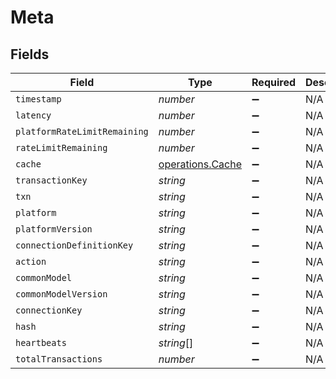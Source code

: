 # Meta


## Fields

| Field                                                | Type                                                 | Required                                             | Description                                          |
| ---------------------------------------------------- | ---------------------------------------------------- | ---------------------------------------------------- | ---------------------------------------------------- |
| `timestamp`                                          | *number*                                             | :heavy_minus_sign:                                   | N/A                                                  |
| `latency`                                            | *number*                                             | :heavy_minus_sign:                                   | N/A                                                  |
| `platformRateLimitRemaining`                         | *number*                                             | :heavy_minus_sign:                                   | N/A                                                  |
| `rateLimitRemaining`                                 | *number*                                             | :heavy_minus_sign:                                   | N/A                                                  |
| `cache`                                              | [operations.Cache](../../models/operations/cache.md) | :heavy_minus_sign:                                   | N/A                                                  |
| `transactionKey`                                     | *string*                                             | :heavy_minus_sign:                                   | N/A                                                  |
| `txn`                                                | *string*                                             | :heavy_minus_sign:                                   | N/A                                                  |
| `platform`                                           | *string*                                             | :heavy_minus_sign:                                   | N/A                                                  |
| `platformVersion`                                    | *string*                                             | :heavy_minus_sign:                                   | N/A                                                  |
| `connectionDefinitionKey`                            | *string*                                             | :heavy_minus_sign:                                   | N/A                                                  |
| `action`                                             | *string*                                             | :heavy_minus_sign:                                   | N/A                                                  |
| `commonModel`                                        | *string*                                             | :heavy_minus_sign:                                   | N/A                                                  |
| `commonModelVersion`                                 | *string*                                             | :heavy_minus_sign:                                   | N/A                                                  |
| `connectionKey`                                      | *string*                                             | :heavy_minus_sign:                                   | N/A                                                  |
| `hash`                                               | *string*                                             | :heavy_minus_sign:                                   | N/A                                                  |
| `heartbeats`                                         | *string*[]                                           | :heavy_minus_sign:                                   | N/A                                                  |
| `totalTransactions`                                  | *number*                                             | :heavy_minus_sign:                                   | N/A                                                  |